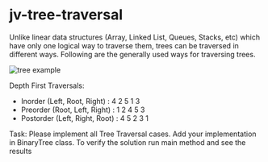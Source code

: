 # jv-tree-traversal

Unlike linear data structures (Array, Linked List, Queues, Stacks, etc) which have only one logical way to traverse them, trees can be traversed in different ways. Following are the generally used ways for traversing trees.


![tree example](https://media.geeksforgeeks.org/wp-content/cdn-uploads/2009/06/tree12.gif)

Depth First Traversals:
- Inorder (Left, Root, Right) : 4 2 5 1 3
- Preorder (Root, Left, Right) : 1 2 4 5 3
- Postorder (Left, Right, Root) : 4 5 2 3 1

Task: Please implement all Tree Traversal cases. Add your implementation in BinaryTree class. To verify the solution run main method and see the results

